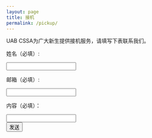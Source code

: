 ```yaml
---
layout: page
title: 接机
permalink: /pickup/
---
```


UAB CSSA为广大新生提供接机服务，请填写下表联系我们。



<form id="formaction" method="POST">
    <p>姓名（必填）: </p><input type="text" name="name"><br />
    <p>邮箱（必填）: </p><input type="email" name="email"><br />
    <p>内容（必填）：</p><input type="text" name="content"><br />
    <input type="submit" value="发送">
    <input type="hidden" name="_next" value="//uabcssa.github.io/pickup/" />
    <input type="hidden" name="_format" value="plain" />
    <input type="hidden" name="_language" value="zh-CN" />
</form>
<script>
    var contactform =  document.getElementById('formaction');
    contactform.setAttribute('action', '//formspree.io/' + 'yulj2010' + '@' + 'gmail' + '.' + 'com');
</script>


